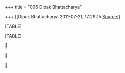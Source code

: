 +++
title = "006 Dipak Bhattacharya"

+++
[[Dipak Bhattacharya	2011-07-21, 17:29:15 [Source](https://groups.google.com/g/bvparishat/c/xJvpV7AZaTg)]]



[TABLE]

[TABLE]







